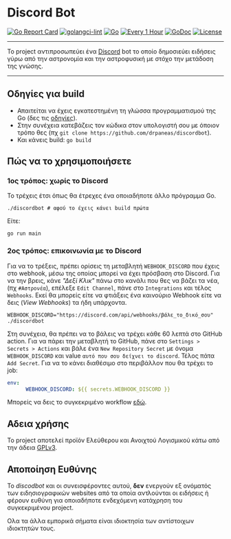 # Discord Bot

[![Go Report Card](https://goreportcard.com/badge/github.com/drpaneas/discordbot)](https://goreportcard.com/report/github.com/drpaneas/discordbot)
[![golangci-lint](https://github.com/drpaneas/discordbot/actions/workflows/golangci-lint.yml/badge.svg)](https://github.com/drpaneas/discordbot/actions/workflows/golangci-lint.yml)
[![Go](https://github.com/drpaneas/discordbot/actions/workflows/test.yml/badge.svg)](https://github.com/drpaneas/discordbot/actions/workflows/test.yml)
[![Every 1 Hour](https://github.com/drpaneas/discordbot/actions/workflows/run.yml/badge.svg)](https://github.com/drpaneas/discordbot/actions/workflows/run.yml)
[![GoDoc](https://godoc.org/github.com/drpaneas/discordbot?status.svg)](https://pkg.go.dev/mod/github.com/drpaneas/discordbot)
[![License](https://img.shields.io/:license-GPL3-blue.svg)](https://www.gnu.org/licenses/gpl-3.0.html)

----

Το project αντιπροσωπεύει ένα [Discord] bot το οποίο δημοσιεύει ειδήσεις γύρω από την αστρονομία και την αστροφυσική με στόχο την μετάδοση της γνώσης.

---

## Οδηγίες για build

* Απαιτείται να έχεις εγκατεστημένη τη γλώσσα προγραμματισμού της Go (δες τις [οδηγίες](https://go.dev/doc/install)).
* Στην συνέχεια κατεβάζεις τον κώδικα στον υπολογιστή σου με όποιον τρόπο θες (πχ `git clone https://github.com/drpaneas/discordbot`).
* Και κάνεις build: `go build`

## Πώς να το χρησιμοποιήσετε

### 1ος τρόπος: χωρίς το Discord

Το τρέχεις έτσι όπως θα έτρεχες ένα οποιαδήποτε άλλο πρόγραμμα Go.

```shell
./discordbot # αφού το έχεις κάνει build πρώτα
```

Είτε:

```shell
go run main
```

### 2ος τρόπος: επικοινωνία με το Discord

Για να το τρέξεις, πρέπει ορίσεις τη μεταβλητή `WEBHOOK_DISCORD` που έχεις στο webhook, μέσω της οποίας μπορεί να έχει πρόσβαση στο Discord.
Για να την βρεις, κάνε _"Δεξί Κλικ"_ πάνω στο κανάλι που θες να βάζει τα νέα, (πχ `#Αστρονέα`), επέλεξε `Edit Channel`, πάνε στο `Integrations` και τέλος `Webhooks`.
Εκεί θα μπορείς είτε να φτιάξεις ένα καινούριο Webhook είτε να δεις (_View Webhooks_) τα ήδη υπάρχοντα.

```shell
WEBHOOK_DISCORD="https://discord.com/api/webhooks/βάλε_το_δικό_σου" ./discordbot
```

Στη συνέχεια, θα πρέπει να το βάλεις να τρέχει κάθε 60 λεπτά στο GitHub action.
Για να πάρει την μεταβλητή το GitHub, πάνε στο `Settings > Secrets > Actions` και βάλε ένα `New Repository Secret` με όνομα `WEBHOOK_DISCORD` και value `αυτό που σου δείχνει το discord`.
Τέλος πάτα `Add Secret`.
Για να το κάνει διαθέσιμο στο περιβάλλον που θα τρέχει το job:

```yml
env:
      WEBHOOK_DISCORD: ${{ secrets.WEBHOOK_DISCORD }}
```

Μπορείς να δεις το συγκεκριμένο workflow [εδώ](.github/workflows/run.yml).

## Αδεια χρήσης

To project αποτελεί προϊόν Ελεύθερου και Ανοιχτού Λογισμικού κάτω από την άδεια [GPLv3](https://fsfe.org/activities/gplv3/gplv3.el.html).

## Αποποίηση Ευθύνης

Το _discodbot_ και οι συνεισφέροντες αυτού, **δεν** ενεργούν εξ ονόματός των ειδησιογραφικών websites από τα οποία αντλούνται οι ειδήσεις ή φέρουν ευθύνη για οποιαδήποτε ενδεχόμενη κατάχρηση του συγκεκριμένου project.

Ολα τα άλλα εμπορικά σήματα είναι ιδιοκτησία των αντίστοιχων ιδιοκτητών τους.

[Discord]: https://discord.com/
